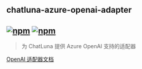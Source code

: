 ## chatluna-azure-openai-adapter

## [![npm](https://img.shields.io/npm/v/koishi-plugin-chatluna-openai-adapter)](https://www.npmjs.com/package/koishi-plugin-chatluna-openai) [![npm](https://img.shields.io/npm/dm/koishi-plugin-chatluna-openai-adapter)](https://www.npmjs.com/package//koishi-plugin-chatluna-openai-adapter)

> 为 ChatLuna 提供 Azure OpenAI 支持的适配器

[OpenAI 适配器文档](https://chatluna.chat/guide/configure-model-platform/openai.html)
